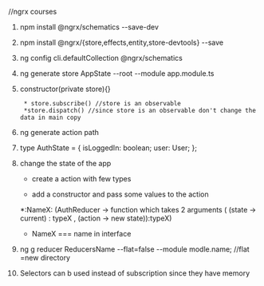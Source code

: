 //ngrx courses

1) npm install @ngrx/schematics --save-dev

2) npm install @ngrx/{store,effects,entity,store-devtools} --save

3) ng config cli.defaultCollection @ngrx/schematics

4) ng generate store AppState --root --module app.module.ts

5) constructor(private store<StoreType>){}


        * store.subscribe() //store is an observable
        *store.dispatch() //since store is an observable don't change the data in main copy



6) ng generate  action  path


7) type AuthState = {
  isLoggedIn: boolean;
  user: User;
}; 

8) change the state of the app

    * create a action with few types

    * add a constructor and pass some values to the action

    *:NameX: (AuthReducer -> 
          function which takes 2 arguments ( (state -> current) : typeX , (action -> new state)):typeX)

    *  NameX === name in interface     


9) ng g reducer ReducersName --flat=false --module modle.name;
  //flat =new directory

10) Selectors can b used instead of subscription  since they have memory



